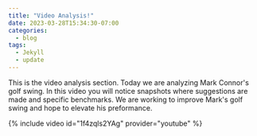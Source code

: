 ```yaml
---
title: "Video Analysis!"
date: 2023-03-28T15:34:30-07:00
categories:
  - blog
tags:
  - Jekyll
  - update
---
```


This is the video analysis section. Today we are analyzing Mark Connor's golf swing. In this video you will notice snapshots where suggestions are made and specific benchmarks. We are working to improve Mark's golf swing and hope to elevate his preformance. 

{% include video id="1f4zqls2YAg" provider="youtube" %}

